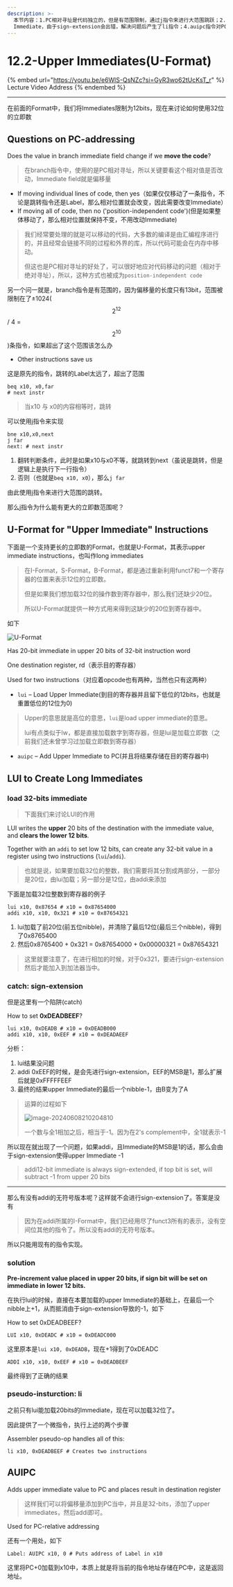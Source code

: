 ```yaml
---
description: >-
  本节内容：1.PC相对寻址是代码独立的，但是有范围限制，通过j指令来进行大范围跳跃；2.U-Format指令；3.lui加载upper
  Immediate，由于sign-extension会出错，解决问题后产生了li指令；4.auipc指令对PC进行偏移量相加
---
```


# 12.2-Upper Immediates(U-Format)

{% embed url="https://youtu.be/e6WlS-QsNZc?si=GyR3wo62tUcKsT_r" %}
Lecture Video Address
{% endembed %}

***

在前面的Format中，我们将Immediates限制为12bits，现在来讨论如何使用32位的立即数

## Questions on PC-addressing

Does the value in branch immediate field change if we **move the code**?

> 在branch指令中，使用的是PC相对寻址，所以关键要看这个相对值是否改动，Immediate field就是偏移量

* If moving individual lines of code, then yes（如果仅仅移动了一条指令，不论是跳转指令还是Label，那么相对位置就会改变，因此需要改变Immediate）
* If moving all of code, then no ('position-independent code')(但是如果整体移动了，那么相对位置就保持不变，不用改动Immediate)

> 我们经常要处理的就是可以移动的代码，大多数的编译是由汇编程序进行的，并且经常会链接不同的过程和外界的库，所以代码可能会在内存中移动。
>
> 但这也是PC相对寻址的好处了，可以很好地应对代码移动的问题（相对于绝对寻址），所以，这种方式也被成为`position-independent code`

另一个问一就是，branch指令是有范围的，因为偏移量的长度只有13bit，范围被限制在了±1024( $$2^{12}$$ / 4 = $$2^{10}$$ )条指令，如果超出了这个范围该怎么办

* Other instructions save us

这是原先的指令，跳转的Label太远了，超出了范围

```assembly
beq x10, x0,far
# next instr
```

> 当x10 与 x0的内容相等时，跳转

可以使用j指令来实现

```assembly
bne x10,x0,next
j far
next: # next instr
```

1. 翻转判断条件，此时是如果x10与x0不等，就跳转到next（虽说是跳转，但是逻辑上是执行下一行指令）
2. 否则（也就是`beq x10, x0`），那么`j far`

由此使用j指令来进行大范围的跳转。

那么j指令为什么能有更大的立即数范围呢？

## U-Format for "Upper Immediate" Instructions

下面是一个支持更长的立即数的Format，也就是U-Format，其表示upper immediate instructions，也叫作long immediates

> 在I-Format，S-Format，B-Format，都是通过重新利用funct7和一个寄存器的位置来表示12位的立即数。
>
> 但是如果我们想加载32位的操作数到寄存器中，那么我们还缺少20位。
>
> 所以U-Format就提供一种方式用来得到这缺少的20位到寄存器中。

如下

![U-Format](.image/image-20240607203459904.png)

Has 20-bit immediate in upper 20 bits of 32-bit instruction word

One destination register, rd（表示目的寄存器）

Used for two instructions（对应着opcode也有两种，当然也只有这两种）

* `lui` – Load Upper Immediate(到目的寄存器并且留下低位的12bits，也就是重置低位的12位为0)

> Upper的意思就是高位的意思，`lui`是load upper immediate的意思。
>
> lui有点类似于lw，都是直接加载数字到寄存器，但是lui是加载立即数（之前我们还未曾学习过加载立即数到寄存器）

* `auipc` – Add Upper Immediate to PC(并且将结果存储在目的寄存器中)

## LUI to Create Long Immediates

### load 32-bits immediate

> 下面我们来讨论LUI的作用

LUI writes the **upper** 20 bits of the destination with the immediate value, and **clears the lower 12 bits**.

Together with an `addi` to set low 12 bits, can create any 32-bit value in a register using two instructions (`lui`/`addi`).

> 也就是说，如果要加载32位的整数，我们需要将其分割成两部分，一部分是20位，由lui加载；另一部分是12位，由addi来添加

下面是加载32位整数到寄存器的例子

```assembly
lui x10, 0x87654 # x10 = 0x87654000
addi x10, x10, 0x321 # x10 = 0x87654321
```

1. lui加载了前20位(前五位nibble)，并清除了最后12位(最后三个nibble)，得到了0x8765400
2. 然后0x8765400 + 0x321 = 0x87654000 + 0x00000321 = 0x87654321

> 这里就要注意了，在进行相加的时候，对于0x321，要进行sign-extension然后才能加入到加法器当中。

### catch: sign-extension

但是这里有一个陷阱(catch)

How to set **0xDEADBEEF**?

```assembly
lui x10, 0xDEADB # x10 = 0xDEADB000
addi x10, x10, 0xEEF # x10 = 0xDEADAEEF
```

分析：

1. lui结果没问题
2. addi 0xEEF的时候，是会先进行sign-extension，EEF的MSB是1，那么扩展后就是0xFFFFFEEF
3. 最终的结果upper Immediate的最后一个nibble-1，由B变为了A

> 运算的过程如下
>
> <img src=".image/image-20240608210204810.png" alt="image-20240608210204810" data-size="original">
>
> 一个数与全1相加之后，相当于-1。因为在2's complement中，全1就表示-1

所以现在就出现了一个问题，如果addi，且Immediate的MSB是1的话，那么会由于sign-extension使得upper Immediate -1

> addi12-bit immediate is always sign-extended, if top bit is set, will subtract -1 from upper 20 bits

***

那么有没有addi的无符号版本呢？这样就不会进行sign-extension了。答案是没有

> 因为在addi所属的I-Format中，我们已经用尽了funct3所有的表示，没有空间位其他的指令了。所以没有addi的无符号版本。

所以只能用现有的指令实现。

### solution

**Pre-increment value placed in upper 20 bits, if sign bit will be set on immediate in lower 12 bits.**

在执行lui的时候，直接在本要加载的upper Immediate的基础上，在最后一个nibble上+1，从而抵消由于sign-extension导致的-1，如下

How to set 0xDEADBEEF?

```assembly
LUI x10, 0xDEADC # x10 = 0xDEADC000
```

这里原本是`lui x10, 0xDEADB`，现在+1得到了0xDEADC

```assembly
ADDI x10, x10, 0xEEF # x10 = 0xDEADBEEF
```

最终得到了正确的结果

### pseudo-insturction: li

之前只有lui能加载20bits的Immediate，现在可以加载32位了。

因此提供了一个微指令，执行上述的两个步骤

Assembler pseudo-op handles all of this:

```assembly
li x10, 0xDEADBEEF # Creates two instructions
```

## AUIPC

Adds upper immediate value to PC and places result in destination register

> 这样我们可以将偏移量添加到PC当中，并且是32-bits，添加了upper immediates，然后addi即可。

Used for PC-relative addressing

还有一个用处，如下

```assembly
Label: AUIPC x10, 0 # Puts address of Label in x10
```

这里将PC+0加载到x10中，本质上就是将当前的指令地址存储在PC中，这是返回地址。
